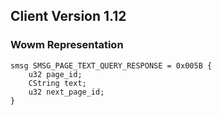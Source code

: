 ## Client Version 1.12

### Wowm Representation
```rust,ignore
smsg SMSG_PAGE_TEXT_QUERY_RESPONSE = 0x005B {
    u32 page_id;    
    CString text;    
    u32 next_page_id;    
}

```
